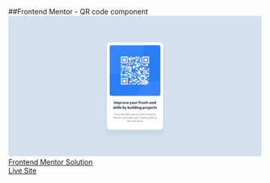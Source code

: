 ##Frontend Mentor - QR code component
![Design preview for the QR code component coding challenge](./images/desktop-design.jpg)
[Frontend Mentor Solution](https://www.frontendmentor.io/solutions/qrcodecomponentmain-6YiKFnn_P)</br>
[Live Site](https://pantelicc.github.io/qr-code-component-main/)
